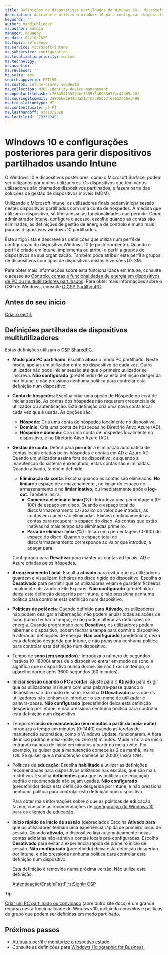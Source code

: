 ```yaml
---
title: Definições de dispositivos partilhados do Windows 10 - Microsoft Intune - Azure  Microsoft Docs
description: Adicione e utilize o Windows 10 para configurar dispositivos partilhados ou utilizados por vários utilizadores no Microsoft Intune. Consulte uma lista de todas as definições e o que fazem nos dispositivos, incluindo o Microsoft Surface. Controle as contas dos hóspedes, gere as contas e elimine contas inativas, permita ou previna a poupança para o armazenamento local, delineie opções de energia e sono, escolha quando as atualizações são instaladas e utilize dispositivos em ambientes de educação num perfil de configuração do dispositivo.
keywords: ''
author: MandiOhlinger
ms.author: mandia
manager: dougeby
ms.date: 03/10/2020
ms.topic: reference
ms.service: microsoft-intune
ms.subservice: configuration
ms.localizationpriority: medium
ms.technology: ''
ms.assetid: ''
ms.reviewer: ''
ms.suite: ems
search.appverid: MET150
ms.custom: intune-azure; seodec18
ms.collection: M365-identity-device-management
ms.openlocfilehash: c76045413324deef395f546033d37ec47405a28f
ms.sourcegitcommit: 3d895be2844bda2177c2c85dc2f09612a1be5490
ms.translationtype: MT
ms.contentlocale: pt-PT
ms.lasthandoff: 03/13/2020
ms.locfileid: "79332249"
---
```

# <a name="windows-10-and-later-settings-to-manage-shared-devices-using-intune"></a>Windows 10 e configurações posteriores para gerir dispositivos partilhados usando Intune

O Windows 10 e dispositivos posteriores, como o Microsoft Surface, podem ser utilizados por muitos utilizadores. Os dispositivos que têm vários utilizadores são chamados dispositivos partilhados, e fazem parte das soluções de gestão de dispositivos móveis (MDM).

Utilizando o Microsoft Intune, os utilizadores finais podem iniciar sessão nestes dispositivos partilhados com uma conta de hóspedes. À medida que utilizam o dispositivo, só têm acesso às funcionalidades que permite. Como administrador intune, configura o acesso, escolhe quando as contas são eliminadas, as definições de gestão de energia de controlo e muito mais para os dispositivos windows 10 partilhados.

Este artigo lista e descreve as definições que utiliza num perfil de configuração do dispositivo Windows 10 (e posteriormente). Quando o perfil é criado em Intune, implementa ou atribui o perfil a grupos de dispositivos na sua organização. Também pode atribuir este perfil a grupos de dispositivos com tipos de dispositivos mistos e versões DE SM.

Para obter mais informações sobre esta funcionalidade em Intune, consulte o acesso ao [Controlo, contas e funcionalidades de energia em dispositivos de PC ou multiutilizadores partilhados](shared-user-device-settings.md). Para obter mais informações sobre o CSP do Windows, consulte [O CSP PartilhouPC](https://docs.microsoft.com/windows/client-management/mdm/sharedpc-csp).

## <a name="before-your-begin"></a>Antes do seu início

[Criar o perfil.](shared-user-device-settings.md)

## <a name="shared-multi-user-device-settings"></a>Definições partilhadas de dispositivos multiutilizadores

Estas definições utilizam o [CSP SharedPC](https://docs.microsoft.com/windows/client-management/mdm/sharedpc-csp).

- **Modo para PC partilhado**: Escolha **ativar** o modo PC partilhado. Neste modo, apenas um utilizador entra no dispositivo de cada vez. Outro utilizador não pode iniciar sessão até que o primeiro utilizador se inscreva. **Não configurado** (predefinido) deixa esta definição desgerida por Intune, e não pressiona nenhuma política para controlar esta definição num dispositivo.
- **Conta de hóspedes**: Escolha criar uma opção de Hóspede no ecrã de iniciar sessão. As contas dos hóspedes não requerem credenciais de utilizador ou autenticação. Esta definição cria uma nova conta local cada vez que é usada. As opções são:
  - **Hóspede**: Cria uma conta de hóspedes localmente no dispositivo.
  - **Domínio**: Cria uma conta de hóspedes no Diretório Ativo Azure (AD).
  - **Hóspede e domínio**: Cria uma conta de hóspedes localmente no dispositivo, e no Diretório Ativo Azure (AD).
- **Gestão de conta**: Definir para **permitir** a eliminação automática de contas locais criadas pelos hóspedes e contas em AD e Azure AD. Quando um utilizador assina fora do dispositivo, ou quando a manutenção do sistema é executado, estas contas são eliminadas. Quando ativado, também definido:
  - **Eliminação da conta**: Escolha quando as contas são eliminadas: **No limiar**do espaço de armazenamento , no limiar do espaço de armazenamento e no **limiar inativo,** ou imediatamente após o **log-out**. Também insira:
    - **Comece a eliminar o limiar(%)** : Introduza uma percentagem (0-100) de espaço em disco. Quando o espaço total de disco/armazenamento cai abaixo do valor que introduz, as contas em cache são eliminadas. Elimina continuamente as contas para recuperar o espaço do disco. As contas que estão inativas há mais tempo são eliminadas primeiro.
    - **Parar de eliminar limiar(%)** : Insira uma percentagem (0-100) do espaço do disco. Quando o espaço total de disco/armazenamento corresponde ao valor que introduz, a apagar para.

  Configurado para **Desativar** para manter as contas ad locais, AD e Azure criadas pelos hóspedes.

- **Armazenamento Local**: Escolha **ativado** para evitar que os utilizadores guardem e visualizam ficheiros no disco rígido do dispositivo. Escolha **o Desativado** para permitir que os utilizadores vejam e guardem ficheiros localmente utilizando o File Explorer. **Não configurado** (predefinido) deixa esta definição desgerida por Intune, e não pressiona nenhuma política para controlar esta definição num dispositivo.
- **Políticas de potência**: Quando definido para **Ativado,** os utilizadores não podem desligar a hibernação, não podem anular todas as ações de sono (como fechar a tampa), e não podem alterar as definições de energia. Quando programado para **Desativar,** os utilizadores podem hibernar o dispositivo, podem fechar a tampa para dormir o dispositivo e alterar as definições de energia. **Não configurado** (predefinido) deixa esta definição desgerida por Intune, e não pressiona nenhuma política para controlar esta definição num dispositivo.
- Tempo de **sono (em segundos)** : Introduza o número de segundos inativos (0-18000) antes de o dispositivo entrar em modo de sono. `0` significa que o dispositivo nunca dorme. Se não fixar um tempo, o aparelho dorme após 3600 segundos (60 minutos).
- **Iniciar sessão quando o PC acordar**: Ajuste para o **Ativado** para exigir que os utilizadores insinuem com uma palavra-passe quando o dispositivo sair do modo de sono. Escolha **O Desativado** para que os utilizadores não tenham de introduzir o seu nome de utilizador e palavra-passe. **Não configurado** (predefinido) deixa esta definição desgerida por Intune, e não pressiona nenhuma política para controlar esta definição num dispositivo.
- Tempo de **início de manutenção (em minutos a partir da meia-noite)** : Introduza o tempo em minutos (0-1440) quando as tarefas de manutenção automática, como o Windows Update, funcionarem. A hora de início padrão é meia-noite, ou zero (`0`) minutos. Mude a hora de início entrando na hora de início em minutos a partir da meia-noite. Por exemplo, se quiser que a manutenção comece às 2 da manhã, insira `120`. Se quiser que a manutenção comece às 20:00, insira `1200`.
- Políticas de **educação**: Escolha **habilitado** a utilizar as definições recomendadas para dispositivos utilizados nas escolas, que são mais restritivas. Escolha **deficientes** para que as políticas de educação padrão e recomendada não sejam usadas. **Não configurado** (predefinido) deixa esta definição desgerida por Intune, e não pressiona nenhuma política para controlar esta definição num dispositivo.

  Para obter mais informações sobre o que as políticas de educação fazem, consulte as recomendações de [configuração do Windows 10 para os clientes de educação.](https://docs.microsoft.com/education/windows/configure-windows-for-education)

- **Início rápido de início de sessão** (depreciado): Escolha **Ativado para** que os utilizadores tenham uma experiência rápida de primeiro início de sessão. Quando **ativado,** o dispositivo liga automaticamente novas contas adinárias não-admin a contas locais pré-configuradas. Escolha **Desativado** para evitar a experiência rápida de primeiro início de sessão. **Não configurado** (predefinido) deixa esta definição desgerida por Intune, e não pressiona nenhuma política para controlar esta definição num dispositivo.

  Esta definição é removida numa próxima versão. Não utilize esta definição.

  [Autenticação/EnableFastFirstSignIn CSP](https://docs.microsoft.com/windows/client-management/mdm/policy-csp-authentication#authentication-enablefastfirstsignin)

> [!TIP]
> [Criar um PC partilhado ou convidado](https://docs.microsoft.com/windows/configuration/set-up-shared-or-guest-pc) (abre outro site docs) é um grande recurso nesta funcionalidade do Windows 10, incluindo conceitos e políticas de grupo que podem ser definidas em modo partilhado.

## <a name="next-steps"></a>Próximos passos

- [Atribua o perfil](device-profile-assign.md) e [monitorize o respetivo estado](device-profile-monitor.md).
- Consulte as definições para [Windows Holographic for Business](shared-user-device-settings-windows-holographic.md).
